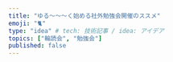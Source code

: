 ```yaml
---
title: "ゆる〜〜〜く始める社外勉強会開催のススメ"
emoji: "🐈"
type: "idea" # tech: 技術記事 / idea: アイデア
topics: ["輪読会", "勉強会"]
published: false
---
```

